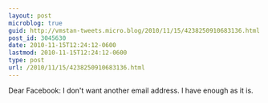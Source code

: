 ```yaml
---
layout: post
microblog: true
guid: http://vmstan-tweets.micro.blog/2010/11/15/4238250910683136.html
post_id: 3045630
date: 2010-11-15T12:24:12-0600
lastmod: 2010-11-15T12:24:12-0600
type: post
url: /2010/11/15/4238250910683136.html
---
```

Dear Facebook: I don't want another email address. I have enough as it is.
